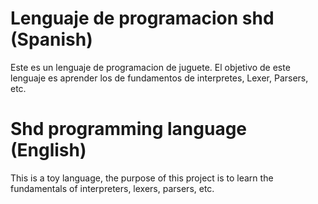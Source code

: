 # Lenguaje de programacion shd (Spanish)
Este es un lenguaje de programacion de juguete. El objetivo de este lenguaje es aprender los de fundamentos de interpretes, Lexer, Parsers, etc.

# Shd programming language (English)
This is a toy language, the purpose of this project is to learn the fundamentals of interpreters, lexers, parsers, etc. 